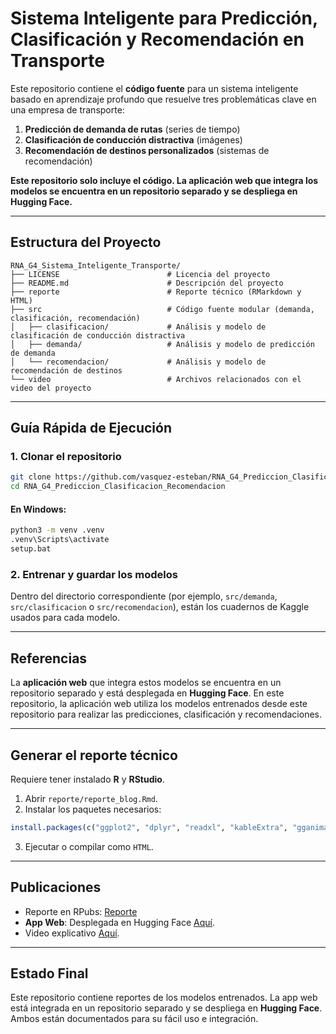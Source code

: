 # Sistema Inteligente para Predicción, Clasificación y Recomendación en Transporte

Este repositorio contiene el **código fuente** para un sistema inteligente basado en aprendizaje profundo que resuelve tres problemáticas clave en una empresa de transporte:

1. **Predicción de demanda de rutas** (series de tiempo)
2. **Clasificación de conducción distractiva** (imágenes)
3. **Recomendación de destinos personalizados** (sistemas de recomendación)

**Este repositorio solo incluye el código. La aplicación web que integra los modelos se encuentra en un repositorio separado y se despliega en Hugging Face.**

---

## Estructura del Proyecto

```
RNA_G4_Sistema_Inteligente_Transporte/
├── LICENSE                        # Licencia del proyecto
├── README.md                      # Descripción del proyecto
├── reporte                        # Reporte técnico (RMarkdown y HTML)
├── src                            # Código fuente modular (demanda, clasificación, recomendación)
│   ├── clasificacion/             # Análisis y modelo de clasificación de conducción distractiva
│   ├── demanda/                   # Análisis y modelo de predicción de demanda
│   └── recomendacion/             # Análisis y modelo de recomendación de destinos
└── video                          # Archivos relacionados con el video del proyecto
```

---

## Guía Rápida de Ejecución

### 1. Clonar el repositorio

```bash
git clone https://github.com/vasquez-esteban/RNA_G4_Prediccion_Clasificacion_Recomendacion
cd RNA_G4_Prediccion_Clasificacion_Recomendacion
```

#### En Windows:

```bash
python3 -m venv .venv
.venv\Scripts\activate
setup.bat
```

### 2. Entrenar y guardar los modelos

Dentro del directorio correspondiente (por ejemplo, `src/demanda`, `src/clasificacion` o `src/recomendacion`), están los cuadernos de Kaggle usados para cada modelo.

---

## Referencias

La **aplicación web** que integra estos modelos se encuentra en un repositorio separado y está desplegada en **Hugging Face**. En este repositorio, la aplicación web utiliza los modelos entrenados desde este repositorio para realizar las predicciones, clasificación y recomendaciones.

---

## Generar el reporte técnico

Requiere tener instalado **R** y **RStudio**.

1. Abrir `reporte/reporte_blog.Rmd`.
2. Instalar los paquetes necesarios:

```r
install.packages(c("ggplot2", "dplyr", "readxl", "kableExtra", "gganimate"))
```

3. Ejecutar o compilar como `HTML`.

---

## Publicaciones

- Reporte en RPubs: [Reporte](https://rpubs.com/evasp/rna-g4-trabajo3)
- **App Web**: Desplegada en Hugging Face [Aquí](https://evasp-rna-g4-trabajo3.hf.space/).
- Video explicativo [Aquí]().

---

## Estado Final

Este repositorio contiene reportes de los modelos entrenados. La app web está integrada en un repositorio separado y se despliega en **Hugging Face**. Ambos están documentados para su fácil uso e integración.
